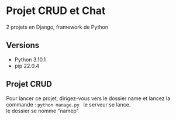 # Projet CRUD et Chat

2 projets en Django, framework de Python 

## Versions
- Python 3.10.1
- pip 22.0.4

## Projet CRUD

Pour lancer ce projet, dirigez-vous vers le dossier name et lancez la commande :
`python manage.py `
le serveur se lance.
<br> 
le dossier se nomme "namep"
